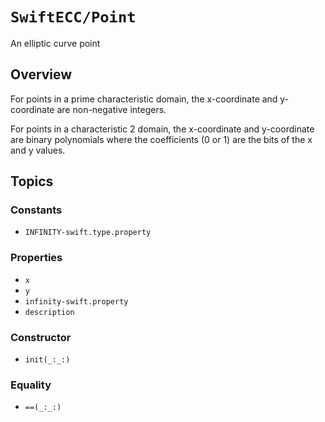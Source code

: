 # ``SwiftECC/Point``

An elliptic curve point

## Overview

For points in a prime characteristic domain, the x-coordinate and y-coordinate are non-negative integers.

For points in a characteristic 2 domain, the x-coordinate and y-coordinate are binary polynomials
where the coefficients (0 or 1) are the bits of the x and y values.

## Topics

### Constants

- ``INFINITY-swift.type.property``

### Properties

- ``x``
- ``y``
- ``infinity-swift.property``
- ``description``

### Constructor

- ``init(_:_:)``

### Equality

- ``==(_:_:)``
